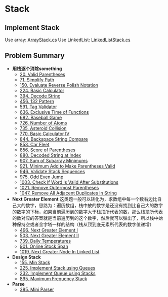 # Stack
## Implement Stack
Use array: [ArrayStack.cs](https://github.com/Sophie1797/AlgorithmLearningNote/blob/master/src/AlgorithmNote/AlgorithmNote/Stack/ArrayStack.cs)
Use LinkedList: [LinkedListStack.cs](https://github.com/Sophie1797/AlgorithmLearningNote/blob/master/src/AlgorithmNote/AlgorithmNote/Stack/LinkedListStack.cs)
## Problem Summary
* **用栈逐个消除something**
    * [20. Valid Parentheses](https://leetcode.com/problems/valid-parentheses/)
    * [71. Simplify Path](https://leetcode.com/problems/simplify-path/)
    * [150. Evaluate Reverse Polish Notation](https://leetcode.com/problems/evaluate-reverse-polish-notation/)
    * [224. Basic Calculator](https://leetcode.com/problems/basic-calculator/)
    * [394. Decode String](https://leetcode.com/problems/decode-string/)
    * [456. 132 Pattern](https://leetcode.com/problems/132-pattern/)
    * [591. Tag Validator](https://leetcode.com/problems/tag-validator/)
    * [636. Exclusive Time of Functions](https://leetcode.com/problems/exclusive-time-of-functions/)
    * [682. Baseball Game](https://leetcode.com/problems/baseball-game/)
    * [726. Number of Atoms](https://leetcode.com/problems/number-of-atoms/)
    * [735. Asteroid Collision](https://leetcode.com/problems/asteroid-collision/)
    * [770. Basic Calculator IV](https://leetcode.com/problems/basic-calculator-iv/)
    * [844. Backspace String Compare](https://leetcode.com/problems/backspace-string-compare/)
    * [853. Car Fleet](https://leetcode.com/problems/car-fleet/)
    * [856. Score of Parentheses](https://leetcode.com/problems/score-of-parentheses/)
    * [880. Decoded String at Index](https://leetcode.com/problems/decoded-string-at-index/)
    * [907. Sum of Subarray Minimums](https://leetcode.com/problems/sum-of-subarray-minimums/)
    * [921. Minimum Add to Make Parentheses Valid](https://leetcode.com/problems/minimum-add-to-make-parentheses-valid/)
    * [946. Validate Stack Sequences](https://leetcode.com/problems/validate-stack-sequences/)
    * [975. Odd Even Jump](https://leetcode.com/problems/odd-even-jump/)
    * [1003. Check If Word Is Valid After Substitutions](https://leetcode.com/problems/check-if-word-is-valid-after-substitutions/)
    * [1021. Remove Outermost Parentheses](https://leetcode.com/problems/remove-outermost-parentheses/)
    * [1047. Remove All Adjacent Duplicates In String](https://leetcode.com/problems/remove-all-adjacent-duplicates-in-string/)
* **Next Greater Element**
    这类题一般可以转化为，求数组中每一个数右边比自己大的数字，思路为：遍历数组，栈中放的数字是还没有找到比自己大的数字的数字的下标，如果当前遍历到的数字大于栈顶所代表的数，那么栈顶所代表的数对应的答案就是当前遍历到的这个数字，然后就可以弹出了，所以栈中始种保持空或者金字塔一样的结构（栈从顶到底元素所代表的数字值递增）
    * [496. Next Greater Element I](https://leetcode.com/problems/next-greater-element-i/)
    * [503. Next Greater Element II](https://leetcode.com/problems/next-greater-element-ii/)
    * [739. Daily Temperatures](https://leetcode.com/problems/daily-temperatures/)
    * [901. Online Stock Span](https://leetcode.com/problems/online-stock-span/)
    * [1019. Next Greater Node In Linked List](https://leetcode.com/problems/next-greater-node-in-linked-list/)
* **Design Stack**
    * [155. Min Stack](https://leetcode.com/problems/min-stack/)
    * [225. Implement Stack using Queues](https://leetcode.com/problems/implement-stack-using-queues/)
    * [232. Implement Queue using Stacks](https://leetcode.com/problems/implement-queue-using-stacks/)
    * [895. Maximum Frequency Stack](https://leetcode.com/problems/maximum-frequency-stack/)
* **Parse**
    * [385. Mini Parser](https://leetcode.com/problems/mini-parser/)